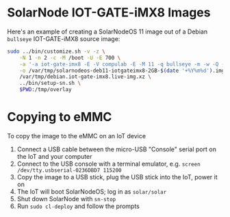 # SolarNode IOT-GATE-iMX8 Images

Here's an example of creating a SolarNodeOS 11 image out of a Debian `bullseye` IOT-GATE-iMX8 source
image:

```sh
sudo ../bin/customize.sh -v -z \
	-N 1 -n 2 -c -M /boot -U -E 700 \
	-a '-a iot-gate-imx8 -E -V compulab -E -M 11 -q bullseye -m -w -Q -D conf/packages-deb11-del-early.txt -K conf/packages-deb11-add.txt -A conf/packages-deb11-add-late.txt -k conf/packages-deb11-keep.txt -X bin/extra-early.sh -x bin/extra-late.sh -o 172.16.159.143:3142' \
	-o /var/tmp/solarnodeos-deb11-iotgateimx8-2GB-$(date '+%Y%m%d').img \
	/var/tmp/debian.iot-gate-imx8.live-img.xz \
	../bin/setup-sn.sh \
	$PWD:/tmp/overlay
```

# Copying to eMMC

To copy the image to the eMMC on an IoT device

1. Connect a USB cable between the micro-USB "Console" serial port on the IoT and your computer
2. Connect to the USB console with a terminal emulator, e.g. `screen /dev/tty.usbserial-0236DBD7 115200`
3. Copy the image to a USB stick, plug the USB stick into the IoT, power it on
4. The IoT will boot SolarNodeOS; log in as `solar/solar`
5. Shut down SolarNode with `sn-stop`
6. Run `sudo cl-deploy` and follow the prompts
